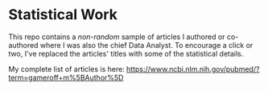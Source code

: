 # Statistical Work

This repo contains a _non-random_ sample of articles I authored or co-authored where I was also the chief Data Analyst. To encourage a click or two, I've replaced the articles' titles with some of the statistical details.  

My complete list of articles is here: https://www.ncbi.nlm.nih.gov/pubmed/?term=gameroff+m%5BAuthor%5D
